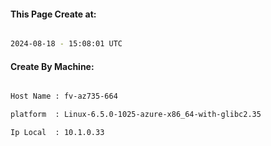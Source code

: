 
   
#### This Page Create at:

```bash

2024-08-18 - 15:08:01 UTC

```

#### Create By Machine:

```bash

Host Name : fv-az735-664

platform  : Linux-6.5.0-1025-azure-x86_64-with-glibc2.35

Ip Local  : 10.1.0.33

```

